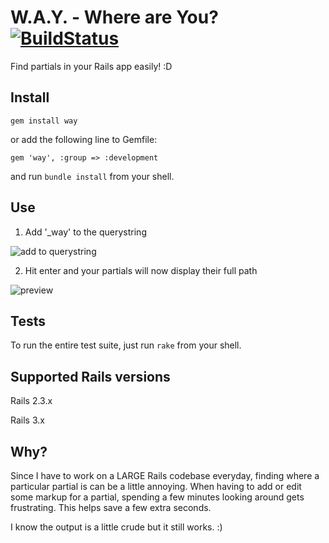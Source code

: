W.A.Y. - Where are You? [![BuildStatus](https://secure.travis-ci.org/calebhc/way.png?branch=master)](http://travis-ci.org/calebhc/way)
=======================

Find partials in your Rails app easily! :D

Install
-------

```shell
gem install way
```
or add the following line to Gemfile:

```shell
gem 'way', :group => :development
```

and run `bundle install` from your shell.

Use
---

1. Add '_way' to the querystring

![add to querystring](https://s3.amazonaws.com/kittypizza/way-toolbar.png)

2. Hit enter and your partials will now display their full path

![preview](https://s3.amazonaws.com/kittypizza/way-preview.png)

Tests
-----

To run the entire test suite, just run `rake` from your shell.

Supported Rails versions
------------------------

Rails 2.3.x

Rails 3.x

Why?
---

Since I have to work on a LARGE Rails codebase everyday, finding where a
particular partial is can be a little annoying. When having to add or
edit some markup for a partial, spending a few minutes looking around gets
frustrating. This helps save a few extra seconds.

I know the output is a little crude but it still works. :)
